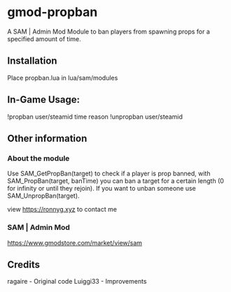 # gmod-propban
A SAM | Admin Mod Module to ban players from spawning props for a specified amount of time.

## Installation
Place propban.lua in lua/sam/modules

## In-Game Usage:
!propban user/steamid time reason
!unpropban user/steamid

## Other information
### About the module
Use SAM_GetPropBan(target) to check if a player is prop banned, with SAM_PropBan(target, banTime) you can ban a target for a certain length (0 for infinity or until they rejoin). If you want to unban someone use SAM_UnpropBan(target).

view https://ronnyg.xyz to contact me

### SAM | Admin Mod
https://www.gmodstore.com/market/view/sam

## Credits
ragaire - Original code
Luiggi33 - Improvements
